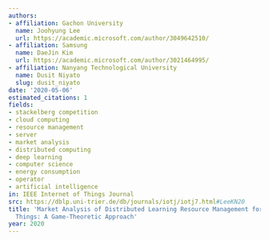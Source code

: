 ```yaml
---
authors:
- affiliation: Gachon University
  name: Joohyung Lee
  url: https://academic.microsoft.com/author/3049642510/
- affiliation: Samsung
  name: DaeJin Kim
  url: https://academic.microsoft.com/author/3021464995/
- affiliation: Nanyang Technological University
  name: Dusit Niyato
  slug: dusit_niyato
date: '2020-05-06'
estimated_citations: 1
fields:
- stackelberg competition
- cloud computing
- resource management
- server
- market analysis
- distributed computing
- deep learning
- computer science
- energy consumption
- operator
- artificial intelligence
in: IEEE Internet of Things Journal
src: https://dblp.uni-trier.de/db/journals/iotj/iotj7.html#LeeKN20
title: 'Market Analysis of Distributed Learning Resource Management for Internet of
  Things: A Game-Theoretic Approach'
year: 2020
---
```

